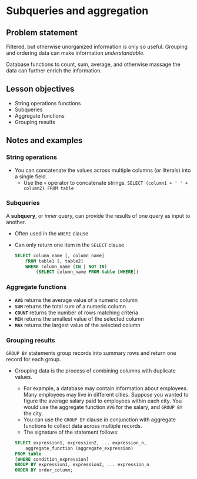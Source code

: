 # Subqueries and aggregation

## Problem statement

Filtered, but otherwise unorganized information is only so useful. Grouping and ordering data can make information *understandable*.

Database functions to count, sum, average, and otherwise massage the data can further enrich the information.

## Lesson objectives

* String operations functions
* Subqueries
* Aggregate functions
* Grouping results

## Notes and examples

### **String operations**

- You can concatenate the values across multiple columns (or literals) into a single field.
    - Use the `+` operator to concatenate strings. `SELECT (column1 + ' ' + column2) FROM table`

### **Subqueries**

A **subquery**, or _inner_ query, can provide the results of one query as input to another.

- Often used in the `WHERE` clause
- Can only return one item in the `SELECT` clause

	```sql
	SELECT column_name [, column_name]
        FROM table1 [, table2]
        WHERE column_name (IN | NOT IN)
            (SELECT column_name FROM table [WHERE])
	```

### **Aggregate functions**

* **`AVG`** returns the average value of a numeric column
* **`SUM`**  returns the total sum of a numeric column
* **`COUNT`** returns the number of rows matching criteria
* **`MIN`** returns the smallest value of the selected column
* **`MAX`** returns the largest value of the selected column

### **Grouping results**

`GROUP BY` statements group records into summary rows and return one record for each group.

- Grouping data is the process of combining columns with duplicate values.
    - For example, a database may contain information about employees. Many employees may live in different cities. Suppose you wanted to figure the average salary paid to employees within each city. You would use the aggregate function `AVG` for the salary, and `GROUP BY` the city.
    - You can use the `GROUP BY` clause in conjunction with aggregate functions to collect data across multiple records.
    - The signature of the statement follows:

    ```sql
    SELECT expression1, expression2, ... expression_n,
        aggregate_function (aggregate_expression)
    FROM table
    [WHERE condition_expression]
    GROUP BY expression1, expression2, ... expression_n
    ORDER BY order_column;
    ```
